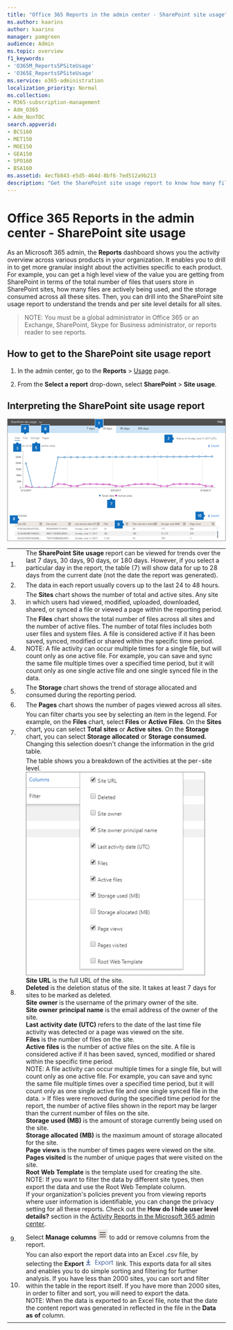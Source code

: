```yaml
---
title: "Office 365 Reports in the admin center - SharePoint site usage"
ms.author: kaarins
author: kaarins
manager: pamgreen
audience: Admin
ms.topic: overview
f1_keywords:
- 'O365M_ReportsSPSiteUsage'
- 'O365E_ReportsSPSiteUsage'
ms.service: o365-administration
localization_priority: Normal
ms.collection: 
- M365-subscription-management
- Adm_O365
- Adm_NonTOC
search.appverid:
- BCS160
- MET150
- MOE150
- GEA150
- SPO160
- BSA160
ms.assetid: 4ecfb843-e5d5-464d-8bf6-7ed512a9b213
description: "Get the SharePoint site usage report to know how many files users store in SharePoint sites, how many are actively used, and the total storage consumed. "
---
```


# Office 365 Reports in the admin center - SharePoint site usage

As an Microsoft 365 admin, the **Reports** dashboard shows you the activity overview across various products in your organization. It enables you to drill in to get more granular insight about the activities specific to each product. For example, you can get a high level view of the value you are getting from SharePoint in terms of the total number of files that users store in SharePoint sites, how many files are actively being used, and the storage consumed across all these sites. Then, you can drill into the SharePoint site usage report to understand the trends and per site level details for all sites. 
  
> NOTE:
> You must be a global administrator in Office 365 or an Exchange, SharePoint, Skype for Business administrator, or reports reader to see reports. 
  
## How to get to the SharePoint site usage report

1. In the admin center, go to the **Reports** \> <a href="https://go.microsoft.com/fwlink/p/?linkid=2074756" target="_blank">Usage</a> page.

    
2. From the **Select a report** drop-down, select **SharePoint** \> **Site usage**.
  
## Interpreting the SharePoint site usage report

![SharePoint Site Usage Report](../media/4f88fb7d-9aa8-470e-9e23-e31caaf77d78.png)
  
|||
|:-----|:-----|
|1.  <br/> |The **SharePoint Site usage** report can be viewed for trends over the last 7 days, 30 days, 90 days, or 180 days. However, if you select a particular day in the report, the table (7) will show data for up to 28 days from the current date (not the date the report was generated).  <br/> |
|2.  <br/> |The data in each report usually covers up to the last 24 to 48 hours. <br/> |
|3.  <br/> |The **Sites** chart shows the number of total and active sites. Any site in which users had viewed, modified, uploaded, downloaded, shared, or synced a file or viewed a page within the reporting period.  <br/> |
|4.  <br/> |The **Files** chart shows the total number of files across all sites and the number of active files. The number of total files includes both user files and system files. A file is considered active if it has been saved, synced, modified or shared within the specific time period.  <br/> NOTE: A file activity can occur multiple times for a single file, but will count only as one active file. For example, you can save and sync the same file multiple times over a specified time period, but it will count only as one single active file and one single synced file in the data.           |
|5.  <br/> |The **Storage** chart shows the trend of storage allocated and consumed during the reporting period.  <br/> |
|6.  <br/> |The **Pages** chart shows the number of pages viewed across all sites.  <br/> |
|7.  <br/> |You can filter charts you see by selecting an item in the legend. For example, on the **Files** chart, select **Files** or **Active Files**. On the **Sites** chart, you can select **Total sites** or **Active sites**. On the **Storage** chart, you can select **Storage allocated** or **Storage consumed.** Changing this selection doesn't change the information in the grid table.  <br/> |
|8.  <br/> | The table shows you a breakdown of the activities at the per-site level.  <br/> ![Column options for usage report](../media/sharepointsite-usage.png)           <br/> **Site URL** is the full URL of the site.  <br/> **Deleted** is the deletion status of the site. It takes at least 7 days for sites to be marked as deleted.  <br/> **Site owner** is the username of the primary owner of the site.  <br/>**Site owner principal name** is the email address of the owner of the site.  <br/> **Last activity date (UTC)** refers to the date of the last time file activity was detected or a page was viewed on the site.  <br/> **Files** is the number of files on the site.  <br/> **Active files** is the number of active files on the site. A file is considered active if it has been saved, synced, modified or shared within the specific time period.  <br/> NOTE: A file activity can occur multiple times for a single file, but will count only as one active file. For example, you can save and sync the same file multiple times over a specified time period, but it will count only as one single active file and one single synced file in the data. >  If files were removed during the specified time period for the report, the number of active files shown in the report may be larger than the current number of files on the site.<br/>**Storage used (MB)** is the amount of storage currently being used on the site.  <br/> **Storage allocated (MB)** is the maximum amount of storage allocated for the site.  <br/> **Page views** is the number of times pages were viewed on the site.  <br/> **Pages visited** is the number of unique pages that were visited on the site.  <br/> **Root Web Template** is the template used for creating the site.  <br/> NOTE: If you want to filter the data by different site types, then export the data and use the Root Web Template column. <br/>If your organization's policies prevent you from viewing reports where user information is identifiable, you can change the privacy setting for all these reports. Check out the **How do I hide user level details?** section in the [Activity Reports in the Microsoft 365 admin center](activity-reports.md).  <br/> |
|9.  <br/> |Select **Manage columns**  ![Manage Columns](../media/13d2e536-de88-4db3-80c7-7a3a57298eb4.png) to add or remove columns from the report.  <br/> |
|10.  <br/> |You can also export the report data into an Excel .csv file, by selecting the **Export** ![Export](../media/4dc548cc-8061-48d5-9240-6793affca43a.png) link. This exports data for all sites and enables you to do simple sorting and filtering for further analysis. If you have less than 2000 sites, you can sort and filter within the table in the report itself. If you have more than 2000 sites, in order to filter and sort, you will need to export the data.  <br/> NOTE: When the data is exported to an Excel file, note that the date the content report was generated in reflected in the file in the **Data as of** column.      <br/>   |
|||
   

